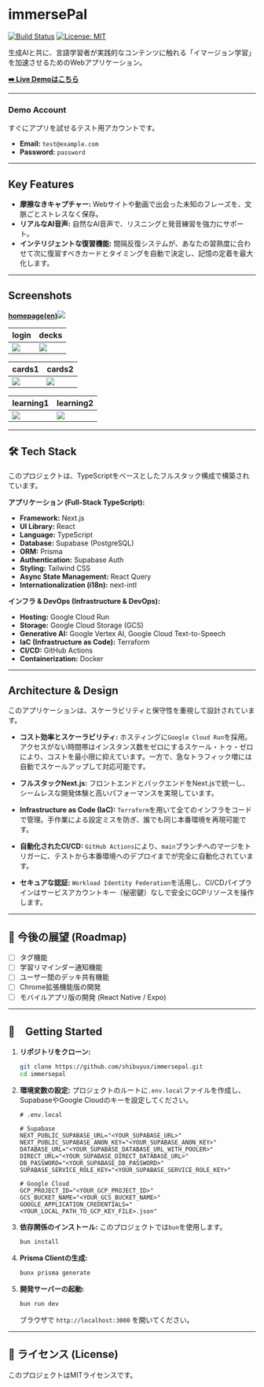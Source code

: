 # immersePal

[![Build Status](https://img.shields.io/github/actions/workflow/status/shibuyus/immersepal/build-and-push.yml?branch=main)](https://github.com/shibuyus/immersepal/actions)
[![License: MIT](https://img.shields.io/badge/License-MIT-yellow.svg)](https://opensource.org/licenses/MIT)

生成AIと共に、言語学習者が実践的なコンテンツに触れる「イマージョン学習」を加速させるためのWebアプリケーション。

[**➡️ Live Demoはこちら**](https://immersepal.com)

---

###  Demo Account

すぐにアプリを試せるテスト用アカウントです。

- **Email:** `test@example.com`
- **Password:** `password`

---

## Key Features

- **摩擦なきキャプチャー:** Webサイトや動画で出会った未知のフレーズを、文脈ごとストレスなく保存。
- **リアルなAI音声:** 自然なAI音声で、リスニングと発音練習を強力にサポート。
- **インテリジェントな復習機能:** 間隔反復システムが、あなたの習熟度に合わせて次に復習すべきカードとタイミングを自動で決定し、記憶の定着を最大化します。

---

## Screenshots

[**homepage(en)**](https://immersepal.com/en)![](https://github.com/shibuyus/immersepal/blob/main/images/Screenshot%202025-07-22%20at%209.54.51.png)

|login|decks|
|---|---|
|![](https://github.com/shibuyus/immersepal/blob/main/images/Screenshot%202025-07-22%20at%209.50.06.png)|![](https://github.com/shibuyus/immersepal/blob/main/images/Screenshot%202025-07-22%20at%209.28.20%20(3).png)|

|cards1|cards2|
|---|---|
|![](https://github.com/shibuyus/immersepal/blob/main/images/Screenshot%202025-07-22%20at%209.29.40%20(3).png)|![](https://github.com/shibuyus/immersepal/blob/main/images/Screenshot%202025-07-22%20at%209.29.59%20(3).png)|

|learning1|learning2|
|---|---|
|![](https://github.com/shibuyus/immersepal/blob/main/images/Screenshot%202025-07-22%20at%209.01.47%20(3).png)|![](https://github.com/shibuyus/immersepal/blob/main/images/Screenshot%202025-07-22%20at%209.02.42%20(3).png)|

---

## 🛠️ Tech Stack

このプロジェクトは、TypeScriptをベースとしたフルスタック構成で構築されています。

**アプリケーション (Full-Stack TypeScript):**
- **Framework:** Next.js
- **UI Library:** React
- **Language:** TypeScript
- **Database:** Supabase (PostgreSQL)
- **ORM:** Prisma
- **Authentication:** Supabase Auth
- **Styling:** Tailwind CSS
- **Async State Management:** React Query
- **Internationalization (i18n):** next-intl

**インフラ & DevOps (Infrastructure & DevOps):**
- **Hosting:** Google Cloud Run
- **Storage:** Google Cloud Storage (GCS)
- **Generative AI:** Google Vertex AI, Google Cloud Text-to-Speech
- **IaC (Infrastructure as Code):** Terraform
- **CI/CD:** GitHub Actions
- **Containerization:** Docker

---

## Architecture & Design

このアプリケーションは、スケーラビリティと保守性を重視して設計されています。

- **コスト効率とスケーラビリティ:** ホスティングに`Google Cloud Run`を採用。アクセスがない時間帯はインスタンス数をゼロにするスケール・トゥ・ゼロにより、コストを最小限に抑えています。一方で、急なトラフィック増には自動でスケールアップして対応可能です。
  
- **フルスタックNext.js:** フロントエンドとバックエンドをNext.jsで統一し、シームレスな開発体験と高いパフォーマンスを実現しています。

- **Infrastructure as Code (IaC):** `Terraform`を用いて全てのインフラをコードで管理。手作業による設定ミスを防ぎ、誰でも同じ本番環境を再現可能です。

- **自動化されたCI/CD:** `GitHub Actions`により、`main`ブランチへのマージをトリガーに、テストから本番環境へのデプロイまでが完全に自動化されています。

- **セキュアな認証:** `Workload Identity Federation`を活用し、CI/CDパイプラインはサービスアカウントキー（秘密鍵）なしで安全にGCPリソースを操作します。

---

## 📝 今後の展望 (Roadmap)

- [ ] タグ機能
- [ ] 学習リマインダー通知機能
- [ ] ユーザー間のデッキ共有機能
- [ ] Chrome拡張機能版の開発
- [ ] モバイルアプリ版の開発 (React Native / Expo)

---

## 🚀　Getting Started

1.  **リポジトリをクローン:**
    ```bash
    git clone https://github.com/shibuyus/immersepal.git
    cd immersepal
    ```

2.  **環境変数の設定:**
    プロジェクトのルートに`.env.local`ファイルを作成し、SupabaseやGoogle Cloudのキーを設定してください。
    ```env
    # .env.local

    # Supabase
    NEXT_PUBLIC_SUPABASE_URL="<YOUR_SUPABASE_URL>"
    NEXT_PUBLIC_SUPABASE_ANON_KEY="<YOUR_SUPABASE_ANON_KEY>"
    DATABASE_URL="<YOUR_SUPABASE_DATABASE_URL_WITH_POOLER>"
    DIRECT_URL="<YOUR_SUPABASE_DIRECT_DATABASE_URL>"
    DB_PASSWORD="<YOUR_SUPABASE_DB_PASSWORD>"
    SUPABASE_SERVICE_ROLE_KEY="<YOUR_SUPABASE_SERVICE_ROLE_KEY>"
    
    # Google Cloud
    GCP_PROJECT_ID="<YOUR_GCP_PROJECT_ID>"
    GCS_BUCKET_NAME="<YOUR_GCS_BUCKET_NAME>"
    GOOGLE_APPLICATION_CREDENTIALS="<YOUR_LOCAL_PATH_TO_GCP_KEY_FILE>.json"
    ```


3.  **依存関係のインストール:**
    このプロジェクトでは`bun`を使用します。
    ```bash
    bun install
    ```

4.  **Prisma Clientの生成:**
    ```bash
    bunx prisma generate
    ```

5.  **開発サーバーの起動:**
    ```bash
    bun run dev
    ```
    ブラウザで `http://localhost:3000` を開いてください。

---

## 📄 ライセンス (License)

このプロジェクトはMITライセンスです。
